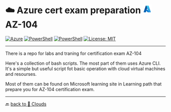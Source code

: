 # ☁️ Azure cert exam preparation  <img src="../../../Assets/icons8-azure-48.svg" width="28" alt="Azure"> AZ-104

[![Azure](https://custom-icon-badges.demolab.com/badge/Azure-Microsoft-0078D6?style=flat&logo=microsoftazure&logoColor=white)](https://learn.microsoft.com/azure)
[![PowerShell](https://custom-icon-badges.demolab.com/badge/.-Microsoft-blue.svg?style=flat&logo=powershell-core-eyecatch32&logoColor=white)](https://learn.microsoft.com/en-us/powershell/scripting/install/installing-powershell-on-windows?view=powershell-7.5)
[![PowerShell](https://img.shields.io/badge/PowerShell-5.1%2B-blue?logo=powershell)](https://docs.microsoft.com/en-us/powershell/)
[![License: MIT](https://img.shields.io/badge/License-MIT-green.svg)](https://opensource.org/licenses/MIT)

---

There is a repo for labs and traning for certification exam AZ-104

Here's a collection of bash scripts. The most part of them uses Azure CLI. It's a simple but useful script fot basic operation with cloud virtual machines and resourses.

Most of them can be found on Microsoft learning site in Learning path that prepare you for AZ-104 certification exam.

---

🔙 [back to 📂 Clouds](../)
